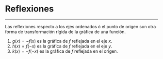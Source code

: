 # Reflexiones
***
Las reflexiones respecto a los ejes ordenados ó el punto de origen son otra forma de transformación rígida de la gráfica de una función.

1. $g(x)=-f(x)$ es la gráfica de $f$ reflejada en el eje $x$.
2. $h(x)=f(-x)$ es la gráfica de $f$ reflejada en el eje $y$.
3. $k(x)=-f(-x)$ es la gráfica de $f$ reflejada en el origen.
